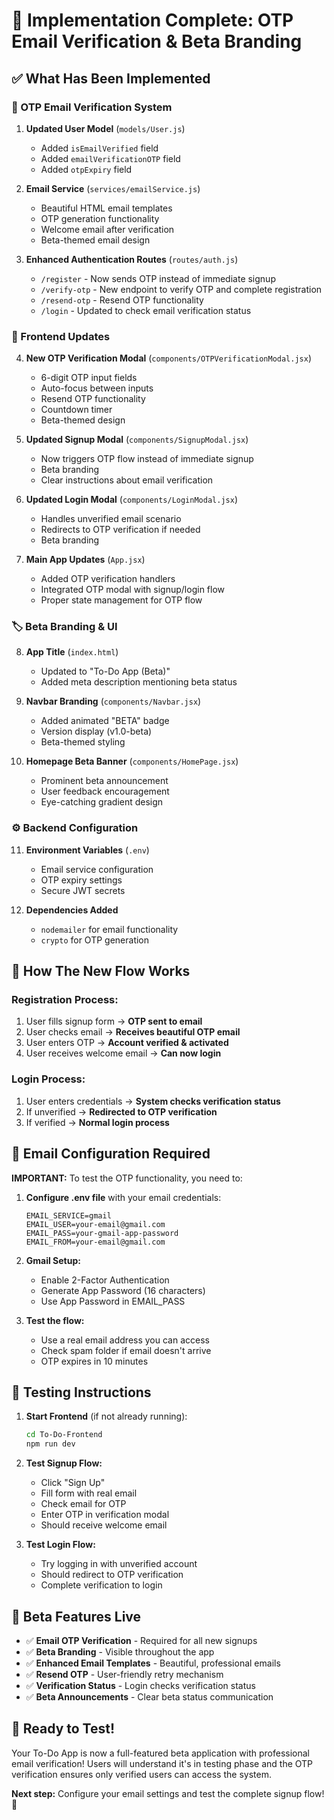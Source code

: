 # 🎉 Implementation Complete: OTP Email Verification & Beta Branding

## ✅ What Has Been Implemented

### 🔐 OTP Email Verification System
1. **Updated User Model** (`models/User.js`)
   - Added `isEmailVerified` field
   - Added `emailVerificationOTP` field  
   - Added `otpExpiry` field

2. **Email Service** (`services/emailService.js`)
   - Beautiful HTML email templates
   - OTP generation functionality
   - Welcome email after verification
   - Beta-themed email design

3. **Enhanced Authentication Routes** (`routes/auth.js`)
   - `/register` - Now sends OTP instead of immediate signup
   - `/verify-otp` - New endpoint to verify OTP and complete registration
   - `/resend-otp` - Resend OTP functionality
   - `/login` - Updated to check email verification status

### 🎨 Frontend Updates

4. **New OTP Verification Modal** (`components/OTPVerificationModal.jsx`)
   - 6-digit OTP input fields
   - Auto-focus between inputs
   - Resend OTP functionality
   - Countdown timer
   - Beta-themed design

5. **Updated Signup Modal** (`components/SignupModal.jsx`)
   - Now triggers OTP flow instead of immediate signup
   - Beta branding
   - Clear instructions about email verification

6. **Updated Login Modal** (`components/LoginModal.jsx`)
   - Handles unverified email scenario
   - Redirects to OTP verification if needed
   - Beta branding

7. **Main App Updates** (`App.jsx`)
   - Added OTP verification handlers
   - Integrated OTP modal with signup/login flow
   - Proper state management for OTP flow

### 🏷️ Beta Branding & UI

8. **App Title** (`index.html`)
   - Updated to "To-Do App (Beta)"
   - Added meta description mentioning beta status

9. **Navbar Branding** (`components/Navbar.jsx`)
   - Added animated "BETA" badge
   - Version display (v1.0-beta)
   - Beta-themed styling

10. **Homepage Beta Banner** (`components/HomePage.jsx`)
    - Prominent beta announcement
    - User feedback encouragement
    - Eye-catching gradient design

### ⚙️ Backend Configuration

11. **Environment Variables** (`.env`)
    - Email service configuration
    - OTP expiry settings
    - Secure JWT secrets

12. **Dependencies Added**
    - `nodemailer` for email functionality
    - `crypto` for OTP generation

## 🔄 How The New Flow Works

### Registration Process:
1. User fills signup form → **OTP sent to email**
2. User checks email → **Receives beautiful OTP email**
3. User enters OTP → **Account verified & activated**
4. User receives welcome email → **Can now login**

### Login Process:
1. User enters credentials → **System checks verification status**
2. If unverified → **Redirected to OTP verification**
3. If verified → **Normal login process**

## 📧 Email Configuration Required

**IMPORTANT:** To test the OTP functionality, you need to:

1. **Configure .env file** with your email credentials:
   ```env
   EMAIL_SERVICE=gmail
   EMAIL_USER=your-email@gmail.com
   EMAIL_PASS=your-gmail-app-password
   EMAIL_FROM=your-email@gmail.com
   ```

2. **Gmail Setup:**
   - Enable 2-Factor Authentication
   - Generate App Password (16 characters)
   - Use App Password in EMAIL_PASS

3. **Test the flow:**
   - Use a real email address you can access
   - Check spam folder if email doesn't arrive
   - OTP expires in 10 minutes

## 🧪 Testing Instructions

1. **Start Frontend** (if not already running):
   ```bash
   cd To-Do-Frontend
   npm run dev
   ```

2. **Test Signup Flow:**
   - Click "Sign Up"
   - Fill form with real email
   - Check email for OTP
   - Enter OTP in verification modal
   - Should receive welcome email

3. **Test Login Flow:**
   - Try logging in with unverified account
   - Should redirect to OTP verification
   - Complete verification to login

## 🎯 Beta Features Live

- ✅ **Email OTP Verification** - Required for all new signups
- ✅ **Beta Branding** - Visible throughout the app
- ✅ **Enhanced Email Templates** - Beautiful, professional emails
- ✅ **Resend OTP** - User-friendly retry mechanism
- ✅ **Verification Status** - Login checks verification status
- ✅ **Beta Announcements** - Clear beta status communication

## 🚀 Ready to Test!

Your To-Do App is now a full-featured beta application with professional email verification! Users will understand it's in testing phase and the OTP verification ensures only verified users can access the system.

**Next step:** Configure your email settings and test the complete signup flow! 🎉
